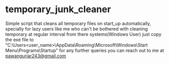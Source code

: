 # temporary_junk_cleaner
Simple script that cleans all temporary files on start_up automatically, specially for lazy users like me who can't be bothered with cleaning temporary at regular interval from there systems(Windows User)
just copy the exe file to "C:\Users\<user_name>\AppData\Roaming\Microsoft\Windows\Start Menu\Programs\Startup"
for any further queries you can reach out to me at pawangurjar243@gmail.com
